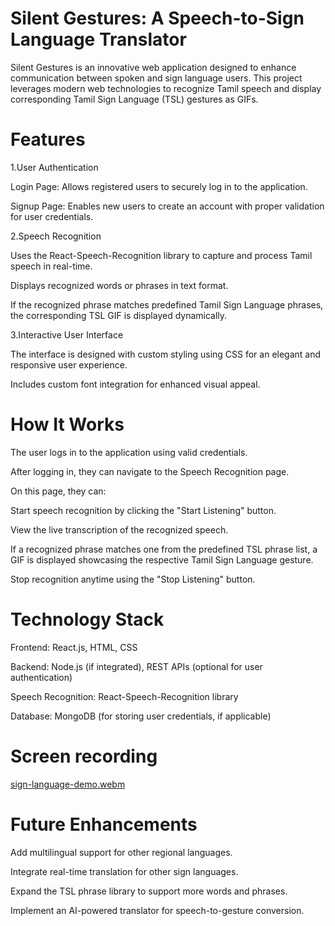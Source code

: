 # Silent Gestures: A Speech-to-Sign Language Translator
Silent Gestures is an innovative web application designed to enhance communication between spoken and sign language users. This project leverages modern web technologies to recognize Tamil speech and display corresponding Tamil Sign Language (TSL) gestures as GIFs.

# Features
1.User Authentication
   
Login Page: Allows registered users to securely log in to the application.

Signup Page: Enables new users to create an account with proper validation for user credentials.

2.Speech Recognition
   
Uses the React-Speech-Recognition library to capture and process Tamil speech in real-time.

Displays recognized words or phrases in text format.

If the recognized phrase matches predefined Tamil Sign Language phrases, the corresponding TSL GIF is displayed dynamically.

3.Interactive User Interface
   
The interface is designed with custom styling using CSS for an elegant and responsive user experience.

Includes custom font integration for enhanced visual appeal.

# How It Works

The user logs in to the application using valid credentials.

After logging in, they can navigate to the Speech Recognition page.

On this page, they can:

Start speech recognition by clicking the "Start Listening" button.

View the live transcription of the recognized speech.

If a recognized phrase matches one from the predefined TSL phrase list, a GIF is displayed showcasing the respective Tamil Sign Language gesture.

Stop recognition anytime using the "Stop Listening" button.

# Technology Stack

Frontend: React.js, HTML, CSS

Backend: Node.js (if integrated), REST APIs (optional for user authentication)

Speech Recognition: React-Speech-Recognition library

Database: MongoDB (for storing user credentials, if applicable)

# Screen recording
[sign-language-demo.webm](https://github.com/user-attachments/assets/aa4e4936-ab79-4f8d-b43d-ef9679179717)

# Future Enhancements

Add multilingual support for other regional languages.

Integrate real-time translation for other sign languages.

Expand the TSL phrase library to support more words and phrases.

Implement an AI-powered translator for speech-to-gesture conversion.
